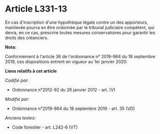# Article L331-13

En cas d'inscription d'une hypothèque légale contre un des apporteurs, mainlevée pourra en être ordonnée par le   tribunal
judiciaire compétent, qui devra, en ce cas, prescrire toutes mesures conservatoires pour garantir les droits des créanciers.

**Nota:**

Conformément à l'article 36 de l'ordonnance n° 2019-964 du 18 septembre 2019, ces dispositions entrent en vigueur au 1er
janvier 2020.

**Liens relatifs à cet article**

_Codifié par_:

  - Ordonnance n°2012-92 du 26 janvier 2012 - art. (V)

_Modifié par_:

  - Ordonnance n°2019-964 du 18 septembre 2019 - art. 35 (VD)

_Anciens textes_:

  - Code forestier - art. L242-6 (VT)
